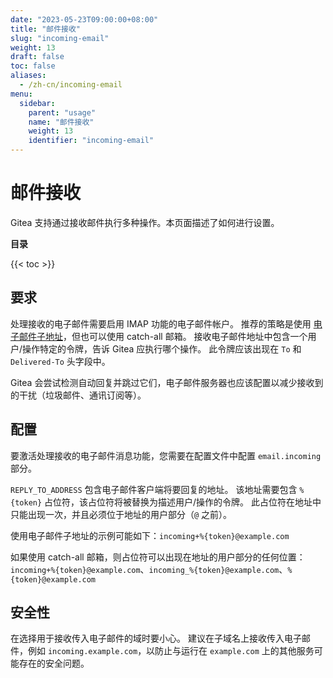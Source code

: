 ```yaml
---
date: "2023-05-23T09:00:00+08:00"
title: "邮件接收"
slug: "incoming-email"
weight: 13
draft: false
toc: false
aliases:
  - /zh-cn/incoming-email
menu:
  sidebar:
    parent: "usage"
    name: "邮件接收"
    weight: 13
    identifier: "incoming-email"
---
```


# 邮件接收

Gitea 支持通过接收邮件执行多种操作。本页面描述了如何进行设置。

**目录**

{{< toc >}}

## 要求

处理接收的电子邮件需要启用 IMAP 功能的电子邮件帐户。
推荐的策略是使用 [电子邮件子地址](https://en.wikipedia.org/wiki/Email_address#Sub-addressing)，但也可以使用 catch-all 邮箱。
接收电子邮件地址中包含一个用户/操作特定的令牌，告诉 Gitea 应执行哪个操作。
此令牌应该出现在 `To` 和 `Delivered-To` 头字段中。

Gitea 会尝试检测自动回复并跳过它们，电子邮件服务器也应该配置以减少接收到的干扰（垃圾邮件、通讯订阅等）。

## 配置

要激活处理接收的电子邮件消息功能，您需要在配置文件中配置 `email.incoming` 部分。

`REPLY_TO_ADDRESS` 包含电子邮件客户端将要回复的地址。
该地址需要包含 `%{token}` 占位符，该占位符将被替换为描述用户/操作的令牌。
此占位符在地址中只能出现一次，并且必须位于地址的用户部分（`@` 之前）。

使用电子邮件子地址的示例可能如下：`incoming+%{token}@example.com`

如果使用 catch-all 邮箱，则占位符可以出现在地址的用户部分的任何位置：`incoming+%{token}@example.com`、`incoming_%{token}@example.com`、`%{token}@example.com`

## 安全性

在选择用于接收传入电子邮件的域时要小心。
建议在子域名上接收传入电子邮件，例如 `incoming.example.com`，以防止与运行在 `example.com` 上的其他服务可能存在的安全问题。
